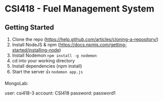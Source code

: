 # CSI418 - Fuel Management System

## Getting Started

1. Clone the repo (https://help.github.com/articles/cloning-a-repository/)
2. Install NodeJS & npm (https://docs.npmjs.com/getting-started/installing-node)
3. Install Nodemon ```npm install -g nodemon```
4. cd into your working directory
5. Install dependencies (npm install)
6. Start the server 👍 ```nodemon app.js```


MongoLab: 

user: csi418-3
account: CSI418
password: password1
